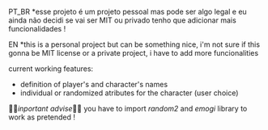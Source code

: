 PT_BR *esse projeto é um projeto pessoal mas pode ser algo legal e eu ainda não decidi se vai ser MIT ou privado tenho que adicionar mais funcionalidades !

EN *this is a personal project but can be something nice, i'm not sure if this gonna be MIT license or a private project, i have to add more funcionalities

current working features:
* definition of player's and character's names
* individual or randomized atributes for the character (user choice)

🚨🚨*inportant advise*🚨🚨
you have to import *random2* and *emogi* library to work as pretended !
